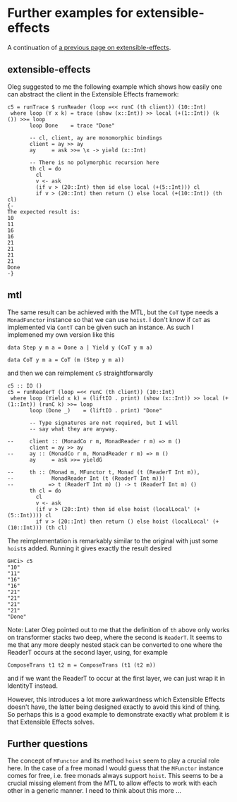 # Further examples for extensible-effects

A continuation of [a previous page on
extensible-effects](../extensible-effects-interleaving/).

## extensible-effects

Oleg suggested to me the following example which shows how easily one
can abstract the client in the Extensible Effects framework:

    c5 = runTrace $ runReader (loop =<< runC (th client)) (10::Int)
     where loop (Y x k) = trace (show (x::Int)) >> local (+(1::Int)) (k ()) >>= loop
           loop Done    = trace "Done"
    
           -- cl, client, ay are monomorphic bindings
           client = ay >> ay
           ay     = ask >>= \x -> yield (x::Int)
    
           -- There is no polymorphic recursion here
           th cl = do
             cl
             v <- ask
             (if v > (20::Int) then id else local (+(5::Int))) cl
             if v > (20::Int) then return () else local (+(10::Int)) (th cl)
    {-
    The expected result is:
    10
    11
    16
    16
    21
    21
    21
    21
    Done
    -}

## mtl

The same result can be achieved with the MTL, but the `CoT` type needs
a `MonadFunctor` instance so that we can use `hoist`.  I don't know if
`CoT` as implemented via `ContT` can be given such an instance.  As
such I implemened my own version like this

    data Step y m a = Done a | Yield y (CoT y m a)

    data CoT y m a = CoT (m (Step y m a))

and then we can reimplement `c5` straightforwardly

    c5 :: IO ()
    c5 = runReaderT (loop =<< runC (th client)) (10::Int)
     where loop (Yield x k) = (liftIO . print) (show (x::Int)) >> local (+(1::Int)) (runC k) >>= loop
           loop (Done _)    = (liftIO . print) "Done"
    
           -- Type signatures are not required, but I will
           -- say what they are anyway.
           
    --     client :: (MonadCo r m, MonadReader r m) => m ()
           client = ay >> ay
    --     ay :: (MonadCo r m, MonadReader r m) => m ()
           ay     = ask >>= yieldG
    
    --     th :: (Monad m, MFunctor t, Monad (t (ReaderT Int m)),
    --            MonadReader Int (t (ReaderT Int m)))
    --           => t (ReaderT Int m) () -> t (ReaderT Int m) ()
           th cl = do
             cl
             v <- ask
             (if v > (20::Int) then id else hoist (localLocal' (+(5::Int)))) cl
             if v > (20::Int) then return () else hoist (localLocal' (+(10::Int))) (th cl)

The reimplementation is remarkably similar to the original with just
some `hoist`s added.  Running it gives exactly the result desired

    GHCi> c5
    "10"
    "11"
    "16"
    "16"
    "21"
    "21"
    "21"
    "21"
    "Done"

Note: Later Oleg pointed out to me that the definition of `th` above
only works on transformer stacks two deep, where the second is
`ReaderT`.  It seems to me that any more deeply nested stack can be
converted to one where the ReaderT occurs at the second layer, using,
for example

    ComposeTrans t1 t2 m = ComposeTrans (t1 (t2 m))

and if we want the ReaderT to occur at the first layer, we can just
wrap it in IdentityT instead.

However, this introduces a lot more awkwardness which Extensible
Effects doesn't have, the latter being designed exactly to avoid this
kind of thing.  So perhaps this is a good example to demonstrate
exactly what problem it is that Extensible Effects solves.

## Further questions

The concept of `MFunctor` and its method `hoist` seem to play a
crucial role here.  In the case of a free monad I would guess that the
`MFunctor` instance comes for free, i.e. free monads always support
`hoist`.  This seems to be a crucial missing element from the MTL to
allow effects to work with each other in a generic manner.  I need to
think about this more ...

